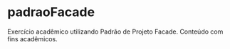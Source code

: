 # padraoFacade
Exercício acadêmico utilizando Padrão de Projeto Facade. Conteúdo com fins acadêmicos.
